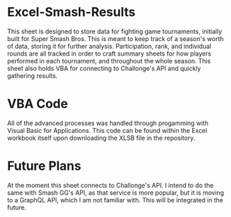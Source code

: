 # Excel-Smash-Results
This sheet is designed to store data for fighting game tournaments, initially built for Super Smash Bros.  This is meant to keep track of a season's worth of data, storing it for further analysis.  Participation, rank, and individual rounds are all tracked in order to craft summary sheets for how players performed in each tournament, and throughout the whole season.  This sheet also holds VBA for connecting to Challonge's API and quickly gathering results.

# VBA Code
All of the advanced processes was handled through progamming with Visual Basic for Applications.  This code can be found within the Excel workbook itself upon downloading the XLSB file in the repository.

# Future Plans
At the moment this sheet connects to Challonge's API.  I intend to do the same with Smash GG's API, as that service is more popular, but it is moving to a GraphQL API, which I am not familiar with.  This will be integrated in the future.
